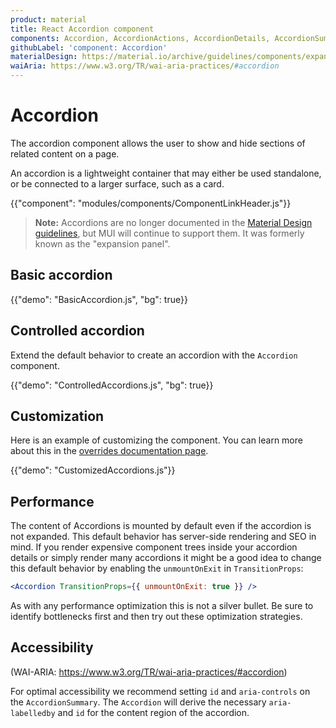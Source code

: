 ```yaml
---
product: material
title: React Accordion component
components: Accordion, AccordionActions, AccordionDetails, AccordionSummary
githubLabel: 'component: Accordion'
materialDesign: https://material.io/archive/guidelines/components/expansion-panels.html
waiAria: https://www.w3.org/TR/wai-aria-practices/#accordion
---
```


# Accordion

<p class="description">The accordion component allows the user to show and hide sections of related content on a page.</p>

An accordion is a lightweight container that may either be used standalone, or be connected to a larger surface, such as a card.

{{"component": "modules/components/ComponentLinkHeader.js"}}

> **Note:** Accordions are no longer documented in the [Material Design guidelines](https://material.io/), but MUI will continue to support them. It was formerly known as the "expansion panel".

## Basic accordion

{{"demo": "BasicAccordion.js", "bg": true}}

## Controlled accordion

Extend the default behavior to create an accordion with the `Accordion` component.

{{"demo": "ControlledAccordions.js", "bg": true}}

## Customization

Here is an example of customizing the component.
You can learn more about this in the [overrides documentation page](/material/customization/how-to-customize/).

{{"demo": "CustomizedAccordions.js"}}

## Performance

The content of Accordions is mounted by default even if the accordion is not expanded.
This default behavior has server-side rendering and SEO in mind.
If you render expensive component trees inside your accordion details or simply render many
accordions it might be a good idea to change this default behavior by enabling the
`unmountOnExit` in `TransitionProps`:

```jsx
<Accordion TransitionProps={{ unmountOnExit: true }} />
```

As with any performance optimization this is not a silver bullet. Be sure to identify
bottlenecks first and then try out these optimization strategies.

## Accessibility

(WAI-ARIA: https://www.w3.org/TR/wai-aria-practices/#accordion)

For optimal accessibility we recommend setting `id` and `aria-controls` on the
`AccordionSummary`. The `Accordion` will derive the necessary `aria-labelledby`
and `id` for the content region of the accordion.
